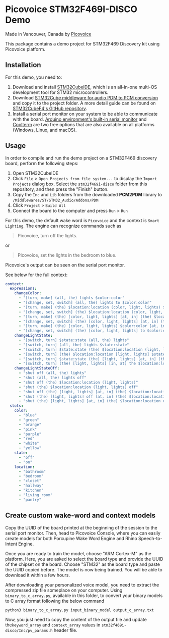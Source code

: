 
# Picovoice STM32F469I-DISCO Demo

Made in Vancouver, Canada by [Picovoice](https://picovoice.ai)


This package contains a demo project for STM32F469 Discovery kit using Picovoice platform.

## Installation

For this demo, you need to: 
1. Download and install [STM32CubeIDE](https://www.st.com/en/development-tools/stm32cubeide.html), which is an all-in-one multi-OS development tool for STM32 microcontrollers.
1. Download [STM32Cube middleware for audio PDM to PCM conversion](https://www.st.com/en/licensed-software/audiopdm-mw.html) and copy it to the project folder. A more detail guide can be found on [STM32CubeF4's GitHub repository](https://github.com/STMicroelectronics/STM32CubeF4/tree/master/Middlewares/ST/STM32_Audio/Addons/PDM).
1. Install a serial port monitor on your system to be able to communicate with the board. [Arduino environment's built-in serial monitor](https://www.arduino.cc/en/software) and [Coolterm](https://freeware.the-meiers.org/) are two free options that are also available on all platforms (Windows, Linux, and macOS).

## Usage

In order to compile and run the demo project on a STM32F469 discovery board, perform the following steps:

1. Open STM32CubeIDE
1. Click `File` > `Open Projects from file system...` to display the `Import Projects` dialog box. Select the `stm32f469i-disco` folder from this repository, and then press the "Finish" button.
1. Copy the `Inc` and `Lib` folders from the downloaded **PCM2PDM** library to `/Middlewares/ST/STM32_Audio/Addons/PDM`
1. Click `Project` > `Build All`
1. Connect the board to the computer and press `Run` > `Run`

For this demo, the default wake word is `Picovoice` and the context is `Smart Lighting`. The engine can recognize commands such as

> Picovoice, turn off the lights.

or

> Picovoice, set the lights in the bedroom to blue.

Picovoice's output can be seen on the serial port monitor.

See below for the full context:

```yaml
context:
  expressions:
    changeColor:
      - "[turn, make] (all, the) lights $color:color"
      - "[change, set, switch] (all, the) lights to $color:color"
      - "[turn, make] (the) $location:location (color, light, lights) $color:color"
      - "[change, set, switch] (the) $location:location (color, light, lights) to $color:color"
      - "[turn, make] (the) [color, light, lights] [at, in] (the) $location:location $color:color"
      - "[change, set, switch] (the) [color, light, lights] [at, in] (the) $location:location to $color:color"
      - "[turn, make] (the) [color, light, lights] $color:color [at, in] (the) $location:location"
      - "[change, set, switch] (the) [color, light, lights] to $color:color [at, in] (the) $location:location"
    changeLightState:
      - "[switch, turn] $state:state (all, the) lights"
      - "[switch, turn] (all, the) lights $state:state"
      - "[switch, turn] $state:state (the) $location:location (light, lights)"
      - "[switch, turn] (the) $location:location [light, lights] $state:state"
      - "[switch, turn] $state:state (the) [light, lights] [at, in] (the) $location:location"
      - "[switch, turn] (the) [light, lights] [in, at] the $location:location $state:state"
    changeLightStateOff:
      - "shut off (all, the) lights"
      - "shut (all, the) lights off"
      - "shut off (the) $location:location (light, lights)"
      - "shut (the) $location:location (light, lights) off"
      - "shut off (the) [light, lights] [at, in] (the) $location:location"
      - "shut (the) [light, lights] off [at, in] (the) $location:location"
      - "shut (the) [light, lights] [at, in] (the) $location:location off"
  slots:
    color:
      - "blue"
      - "green"
      - "orange"
      - "pink"
      - "purple"
      - "red"
      - "white"
      - "yellow"
    state:
      - "off"
      - "on"
    location:
      - "bathroom"
      - "bedroom"
      - "closet"
      - "hallway"
      - "kitchen"
      - "living room"
      - "pantry"
```
## Create custom wake-word and context models

Copy the UUID of the board printed at the beginning of the session to the serial port monitor. 
Then, head to Picovoice Console, where you can easily create models for both <Link to="/docs/quick-start/console-porcupine/">Porcupine Wake Word Engine</Link> and <Link to="/docs/quick-start/console-rhino/">Rhino Speech-to-Intent Engine</Link>.

Once you are ready to train the model, choose "ARM Cortex-M" as the platform. Here, you are asked to select the board type and provide the UUID of the chipset on the board. Choose "STM32" as the board type and paste the UUID copied before. The model is now being trained. You will be able to download it within a few hours.

After downloading your personalized voice model, you need to extract the compressed zip file someplace on your computer. Using `binary_to_c_array.py`, available in this folder, to convert your binary models to C array format  following the below command

`python3 binary_to_c_array.py input_binary_model output_c_array.txt`

Now, you just need to copy the content of the output file and update the`keyword_array` and `context_array` values in `stm32f469i-disco/Inc/pv_params.h` header file.
